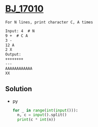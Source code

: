 # [BJ_17010](https://acmicpc.net/problem/17010)

```en
For N lines, print character C, A times
```

```txt
Input: 4  # N
9 +  # C A
3 -
12 A
2 X
Output:
++++++++
---
AAAAAAAAAAAA
XX
```

## Solution

* py

  ```py
  for _ in range(int(input())):
    n, c = input().split()
    print(c * int(n))
  ```

